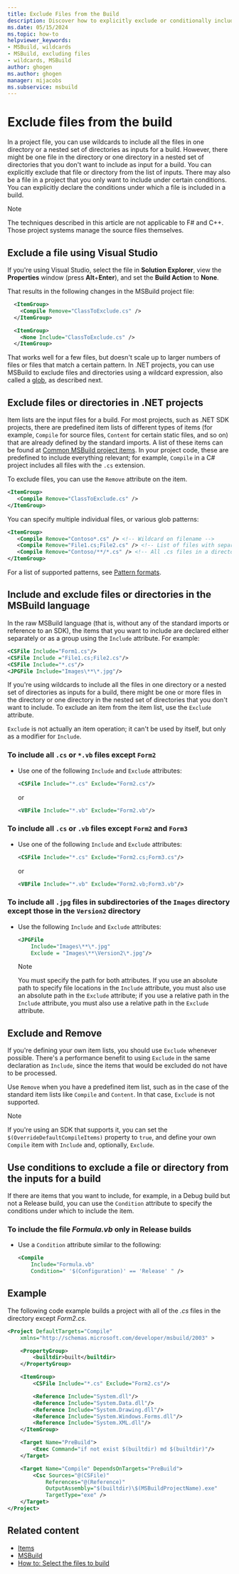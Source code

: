 ```yaml
---
title: Exclude Files from the Build
description: Discover how to explicitly exclude or conditionally include files from builds for MSBuild project files with attributes and wildcards.
ms.date: 05/15/2024
ms.topic: how-to
helpviewer_keywords:
- MSBuild, wildcards
- MSBuild, excluding files
- wildcards, MSBuild
author: ghogen
ms.author: ghogen
manager: mijacobs
ms.subservice: msbuild
---
```

# Exclude files from the build

In a project file, you can use wildcards to include all the files in one directory or a nested set of directories as inputs for a build. However, there might be one file in the directory or one directory in a nested set of directories that you don't want to include as input for a build. You can explicitly exclude that file or directory from the list of inputs. There may also be a file in a project that you only want to include under certain conditions. You can explicitly declare the conditions under which a file is included in a build.

> [!NOTE]
> The techniques described in this article are not applicable to F# and C++. Those project systems manage the source files themselves.

## Exclude a file using Visual Studio

If you're using Visual Studio, select the file in **Solution Explorer**, view the **Properties** window (press **Alt**+**Enter**), and set the **Build Action** to **None**.

That results in the following changes in the MSBuild project file:

```xml
  <ItemGroup>
    <Compile Remove="ClassToExclude.cs" />
  </ItemGroup>

  <ItemGroup>
    <None Include="ClassToExclude.cs" />
  </ItemGroup>
```

That works well for a few files, but doesn't scale up to larger numbers of files or files that match a certain pattern. In .NET projects, you can use MSBuild to exclude files and directories using a wildcard expression, also called a [glob](/dotnet/core/extensions/file-globbing), as described next.

## Exclude files or directories in .NET projects

Item lists are the input files for a build. For most projects, such as .NET SDK projects, there are predefined item lists of different types of items (for example, `Compile` for source files, `Content` for certain static files, and so on) that are already defined by the standard imports. A list of these items can be found at [Common MSBuild project items](common-msbuild-project-items.md). In your project code, these are predefined to include everything relevant; for example, `Compile` in a C# project includes all files with the `.cs` extension.

To exclude files, you can use the `Remove` attribute on the item.

```xml
<ItemGroup>
   <Compile Remove="ClassToExclude.cs" />
</ItemGroup>
```

You can specify multiple individual files, or various glob patterns:

```xml
<ItemGroup>
   <Compile Remove="Contoso*.cs" /> <!-- Wildcard on filename -->
   <Compile Remove="File1.cs;File2.cs" /> <!-- List of files with separator -->
   <Compile Remove="Contoso/**/*.cs" /> <!-- All .cs files in a directory subtree -->
</ItemGroup>
```

For a list of supported patterns, see [Pattern formats](/dotnet/core/extensions/file-globbing#pattern-formats).

## Include and exclude files or directories in the MSBuild language

In the raw MSBuild language (that is, without any of the standard imports or reference to an SDK), the items that you want to include are declared either separately or as a group using the `Include` attribute. For example:

```xml
<CSFile Include="Form1.cs"/>
<CSFile Include ="File1.cs;File2.cs"/>
<CSFile Include="*.cs"/>
<JPGFile Include="Images\**\*.jpg"/>
```

If you're using wildcards to include all the files in one directory or a nested set of directories as inputs for a build, there might be one or more files in the directory or one directory in the nested set of directories that you don't want to include. To exclude an item from the item list, use the `Exclude` attribute.

`Exclude` is not actually an item operation; it can't be used by itself, but only as a modifier for `Include`.

### To include all `.cs` or `*.vb` files except `Form2`

- Use one of the following `Include` and `Exclude` attributes:

    ```xml
    <CSFile Include="*.cs" Exclude="Form2.cs"/>
    ```

    or

    ```xml
    <VBFile Include="*.vb" Exclude="Form2.vb"/>
    ```

### To include all `.cs` or `.vb` files except `Form2` and `Form3`

- Use one of the following `Include` and `Exclude` attributes:

    ```xml
    <CSFile Include="*.cs" Exclude="Form2.cs;Form3.cs"/>
    ```

    or

    ```xml
    <VBFile Include="*.vb" Exclude="Form2.vb;Form3.vb"/>
    ```

### To include all `.jpg` files in subdirectories of the `Images` directory except those in the `Version2` directory

- Use the following `Include` and `Exclude` attributes:

    ```xml
    <JPGFile
        Include="Images\**\*.jpg"
        Exclude = "Images\**\Version2\*.jpg"/>
    ```

    > [!NOTE]
    > You must specify the path for both attributes. If you use an absolute path to specify file locations in the `Include` attribute, you must also use an absolute path in the `Exclude` attribute; if you use a relative path in the `Include` attribute, you must also use a relative path in the `Exclude` attribute.

## Exclude and Remove

If you're defining your own item lists, you should use `Exclude` whenever possible. There's a performance benefit to using `Exclude` in the same declaration as `Include`, since the items that would be excluded do not have to be processed.

Use `Remove` when you have a predefined item list, such as in the case of the standard item lists like `Compile` and `Content`. In that case, `Exclude` is not supported.

> [!NOTE]
> If you're using an SDK that supports it, you can set the `$(OverrideDefaultCompileItems)` property to `true`, and define your own `Compile` item with `Include` and, optionally, `Exclude`.

## Use conditions to exclude a file or directory from the inputs for a build

 If there are items that you want to include, for example, in a Debug build but not a Release build, you can use the `Condition` attribute to specify the conditions under which to include the item.

### To include the file *Formula.vb* only in Release builds

- Use a `Condition` attribute similar to the following:

    ```xml
    <Compile
        Include="Formula.vb"
        Condition=" '$(Configuration)' == 'Release' " />
    ```

## Example

 The following code example builds a project with all of the *.cs* files in the directory except *Form2.cs*.

```xml
<Project DefaultTargets="Compile"
    xmlns="http://schemas.microsoft.com/developer/msbuild/2003" >

    <PropertyGroup>
        <builtdir>built</builtdir>
    </PropertyGroup>

    <ItemGroup>
        <CSFile Include="*.cs" Exclude="Form2.cs"/>

        <Reference Include="System.dll"/>
        <Reference Include="System.Data.dll"/>
        <Reference Include="System.Drawing.dll"/>
        <Reference Include="System.Windows.Forms.dll"/>
        <Reference Include="System.XML.dll"/>
    </ItemGroup>

    <Target Name="PreBuild">
        <Exec Command="if not exist $(builtdir) md $(builtdir)"/>
    </Target>

    <Target Name="Compile" DependsOnTargets="PreBuild">
        <Csc Sources="@(CSFile)"
            References="@(Reference)"
            OutputAssembly="$(builtdir)\$(MSBuildProjectName).exe"
            TargetType="exe" />
    </Target>
</Project>
```

## Related content

- [Items](../msbuild/msbuild-items.md)
- [MSBuild](../msbuild/msbuild.md)
- [How to: Select the files to build](../msbuild/how-to-select-the-files-to-build.md)
